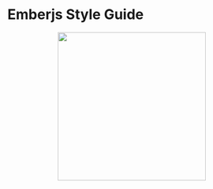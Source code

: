 # Emberjs Style Guide

<p align="center">
  <a href="http://emberjs.com"><img width="300" src="http://emberjs.com/images/brand/ember_Ember-Light.png"></a>
</p>
